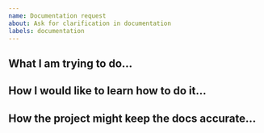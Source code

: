```yaml
---
name: Documentation request
about: Ask for clarification in documentation
labels: documentation
---
```


<!--
Welcome! Before creating a new issue:
* Search for relevant issues
* Follow the issue reporting guidelines:
https://jupyterlab.readthedocs.io/en/latest/getting_started/issue.html
-->

## What I am trying to do...

<!-- Describe what you are trying to do, and how the current docs aren't helping you achieve it-->

## How I would like to learn how to do it...

<!--Describe what would help you understand what you are trying to do, e.g. tutorials, code comments, screencasts, etc.-->

## How the project might keep the docs accurate...

<!--Describe how this documentation can be kept up-to-date: testing, link checking, etc. -->

<!--
Copyright (c) 2021 University System of Georgia and janki contributors
Distributed under the terms of the BSD-3-Clause License.
-->
